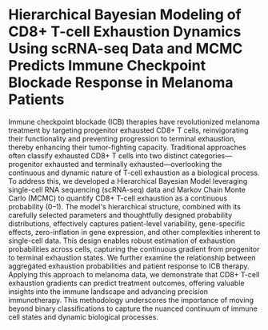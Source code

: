 # Hierarchical Bayesian Modeling of CD8+ T-cell Exhaustion Dynamics Using scRNA-seq Data and MCMC Predicts Immune Checkpoint Blockade Response in Melanoma Patients
Immune checkpoint blockade (ICB) therapies have revolutionized melanoma treatment by targeting progenitor exhausted CD8+ T cells, reinvigorating their functionality and preventing progression to terminal exhaustion, thereby enhancing their tumor-fighting capacity. Traditional approaches often classify exhausted CD8+ T cells into two distinct categories—progenitor exhausted and terminally exhausted—overlooking the continuous and dynamic nature of T-cell exhaustion as a biological process. To address this, we developed a Hierarchical Bayesian Model leveraging single-cell RNA sequencing (scRNA-seq) data and Markov Chain Monte Carlo (MCMC) to quantify CD8+ T-cell exhaustion as a continuous probability (0–1). The model's hierarchical structure, combined with its carefully selected parameters and thoughtfully designed probability distributions, effectively captures patient-level variability, gene-specific effects, zero-inflation in gene expression, and other complexities inherent to single-cell data. This design enables robust estimation of exhaustion probabilities across cells, capturing the continuous gradient from progenitor to terminal exhaustion states. We further examine the relationship between aggregated exhaustion probabilities and patient response to ICB therapy. Applying this approach to melanoma data, we demonstrate that CD8+ T-cell exhaustion gradients can predict treatment outcomes, offering valuable insights into the immune landscape and advancing precision immunotherapy. This methodology underscores the importance of moving beyond binary classifications to capture the nuanced continuum of immune cell states and dynamic biological processes.
